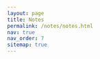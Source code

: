 ```yaml
---
layout: page
title: Notes
permalink: /notes/notes.html
nav: true
nav_order: 7
sitemap: true
---
```

